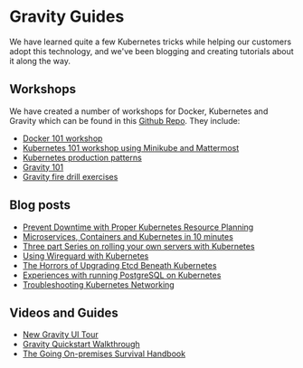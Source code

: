 # Gravity Guides

We have learned quite a few Kubernetes tricks while helping our customers adopt
this technology, and we've been blogging and creating tutorials about it along the way.

## Workshops

We have created a number of workshops for Docker, Kubernetes and Gravity which can be found in this [Github Repo](https://github.com/gravitational/workshop). They include:

* [Docker 101 workshop](https://github.com/gravitational/workshop/blob/master/docker.md#docker-101)
* [Kubernetes 101 workshop using Minikube and Mattermost](https://github.com/gravitational/workshop/blob/master/k8s101.md#kubernetes-101)
* [Kubernetes production patterns](https://github.com/gravitational/workshop/blob/master/k8sprod.md#kubernetes-production-patterns)
* [Gravity 101](https://github.com/gravitational/workshop/blob/master/gravity101.md#gravity-101)
* [Gravity fire drill exercises](https://github.com/gravitational/workshop/blob/master/firedrills.md)


## Blog posts

* [Prevent Downtime with Proper Kubernetes Resource Planning](https://gravitational.com/blog/kubernetes-resource-planning/)
* [Microservices, Containers and Kubernetes in 10 minutes](https://gravitational.com/blog/microservices-containers-kubernetes/)
* [Three part Series on rolling your own servers with Kubernetes](https://gravitational.com/blog/aws_vs_colocation/)
* [Using Wireguard with Kubernetes](https://gravitational.com/blog/wormhole_security/)
* [The Horrors of Upgrading Etcd Beneath Kubernetes](https://gravitational.com/blog/kubernetes-and-offline-etcd-upgrades/)
* [Experiences with running PostgreSQL on Kubernetes](https://gravitational.com/blog/running-postgresql-on-kubernetes/)
* [Troubleshooting Kubernetes Networking](https://gravitational.com/blog/troubleshooting-kubernetes-networking/)

## Videos and Guides

* [New Gravity UI Tour](https://gravitational.com/resources/videos/gravity-6-ui-tour/)
* [Gravity Quickstart Walkthrough](https://gravitational.com/resources/videos/gravity-community-demo/)
* [The Going On-premises Survival Handbook](https://gravitational.com/resources/guides/on-prem-survival-handbook/)

